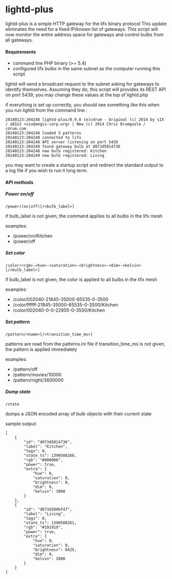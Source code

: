 lightd-plus
===========

lightd-plus is a simple HTTP gateway for the lifx binary protocol
This update eliminates the need for a fixed IP/known list of gateways. This script will now 
monitor the entire address space for gateways and control bulbs from all gateways.

#### Requirements

- command line PHP binary (>= 5.4)
- configured lifx bulbs in the same subnet as the computer running this script

lightd will send a broadcast request to the subnet asking for gateways to identify themselves.
Assuming they do, this script will provides its REST API on port 5439, you may change these values at
the top of lightd.php

if everything is set up correctly, you should see something like this when you
run lightd from the command line :

```
20140123:204248 lightd-plus/0.9.0 (e)cdrum - Original (c) 2014 by sIX / aEGiS <six@aegis-corp.org> | New (c) 2014 Chris Drumgoole / cdrum.com
20140123:204248 loaded 5 patterns
20140123:204248 connected to lifx
20140123:204248 API server listening on port 5439
20140123:204248 found gateway bulb at d073d5014736
20140123:204248 new bulb registered: Kitchen
20140123:204249 new bulb registered: Living
```

you may want to create a startup script and redirect the standard output to a
log file if you wish to run it long term.

#### API methods

##### Power on/off

```
/power/(on|off)[/<bulb_label>]
```

if bulb_label is not given, the command applies to all bulbs in the lifx mesh

examples:
* /power/on/Kitchen
* /power/off

##### Set color

```
/color/<rgb>-<hue>-<saturation>-<brightness>-<dim>-<kelvin>[/<bulb_label>]
```

if bulb_label is not given, the color is applied to all bulbs in the lifx mesh

examples:
* /color/002040-21845-35000-65535-0-3500
* /color/ffffff-21845-35000-65535-0-3500/Kitchen
* /color/002040-0-0-22955-0-3500/Kitchen

##### Set pattern

```
/pattern/<name>[/<transition_time_ms>]
```

patterns are read from the patterns.ini file
if transition_time_ms is not given, the pattern is applied immediately

examples:
* /pattern/off
* /pattern/movies/10000
* /pattern/night/3600000

##### Dump state

```
/state
```

dumps a JSON encoded array of bulb objects with their current state

sample output:
```
[
    {
        "id": "d073d5014736",
        "label": "Kitchen",
        "tags": 0,
        "state_ts": 1390508260,
        "rgb": "#000000",
        "power": true,
        "extra": {
            "hue": 0,
            "saturation": 0,
            "brightness": 0,
            "dim": 0,
            "kelvin": 3000
        }
    },
    {
        "id": "d073d500bf47",
        "label": "Living",
        "tags": 0,
        "state_ts": 1390508261,
        "rgb": "#191919",
        "power": true,
        "extra": {
            "hue": 0,
            "saturation": 0,
            "brightness": 6425,
            "dim": 0,
            "kelvin": 2800
        }
    }
]
```
